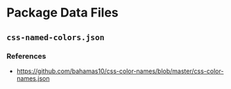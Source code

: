# Package Data Files

## `css-named-colors.json`

### References
- https://github.com/bahamas10/css-color-names/blob/master/css-color-names.json